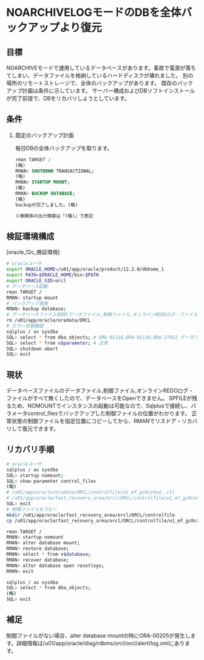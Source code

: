 # NOARCHIVELOGモードのDBを全体バックアップより復元 #

## 目標 ##

NOARCHIVEモードで運用しているデータベースがあります。事故で電源が落ちてしまい、データファイルを格納しているハードディスクが壊れました。
別の場所のリモートストレージで、全体のバックアップがあります。
既存のバックアップ計画は条件に示しています。
サーバー構成およびDBソフトインストールが完了前提で、DBをリカバリしようとしています。

## 条件 ##

1. 既定のバックアップ計画

   毎日DBの全体バックアップを取ります。

   ~~~sql
   rman TARGET /
   (略)
   RMAN> SHUTDOWN TRANSACTIONAL;
   (略)
   RMAN> STARTUP MOUNT;
   (略)
   RMAN> BACKUP DATABASE;
   (略)
   backupが完了しました。(略)

   ※無関係の出力情報は「(略)」で表記
   ~~~

## 検証環境構成 ##

[oracle_12c_検証環境]

~~~bash
# oracleユーザ
export ORACLE_HOME=/u01/app/oracle/product/12.2.0/dbhome_1
export PATH=$ORACLE_HOME/bin:$PATH
export ORACLE_SID=orcl
# データベース起動
rman TARGET /
RMAN> startup mount
# バックアップ実施
RMAN> backup database;
# データベースファイル削除(データファイル,制御ファイル,オンラインREDOログ・ファイル)
rm /u01/app/oracle/oradata/ORCL
# エラー状態確認
sqlplus / as sysdba
SQL> select * from dba_objects; # ORA-01116,ORA-01110,ORA-27041 データファイル見つかりません。
SQL> select * from v$parameter; # 正常
SQL> shutdown abort
SQL> exit
~~~

## 現状 ##

データベースファイルのデータファイル,制御ファイル,オンラインREDOログ・ファイルがすべて無くしたので、データベースをOpenできません。
SPFILEが残るため、NOMOUNTでインスタンスの起動は可能なので、Sqlplusで接続し、パラメータcontrol_filesでバックアップした制御ファイルの位置がわかります。
正常状態の制御ファイルを指定位置にコピーしてから、RMANでリスドア・リカバリして復元できます。

## リカバリ手順 ##

~~~bash
# oracleユーザ
sqlplus / as sysdba
SQL> startup nomount;
SQL> show parameter control_files
(略)
# /u01/app/oracle/oradata/ORCL/controlfile/o1_mf_gc0cx9od_.ctl
# /u01/app/oracle/fast_recovery_area/orcl/ORCL/controlfile/o1_mf_gc0cx9qw_.ctl
SQL> exit
# 制御ファイルをコピー
mkdir /u01/app/oracle/fast_recovery_area/orcl/ORCL/controlfile
cp /u01/app/oracle/fast_recovery_area/orcl/ORCL/controlfile/o1_mf_gc0cx9qw_.ctl /u01/app/oracle/oradata/ORCL/controlfile/o1_mf_gc0cx9od_.ctl

rman TARGET /
RMAN> startup nomount
RMAN> alter database mount;
RMAN> restore database;
RMAN> select * from v$database;
RMAN> recover database;
RMAN> alter database open resetlogs;
RMAN> exit

sqlplus / as sysdba
SQL> select * from dba_objects;
(略)
SQL> exit
~~~

## 補足 ##

制御ファイルがない場合、alter database mountの時にORA-00205が発生します。詳細情報は/u01/app/oracle/diag/rdbms/orcl/orcl/alert/log.xmlにあります。